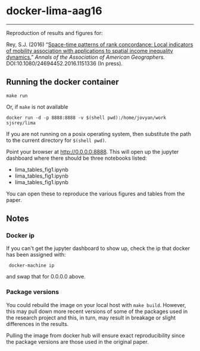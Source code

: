 # docker-lima-aag16
---
Reproduction of results and figures for:  

Rey, S.J. (2016) “[Space-time patterns of rank concordance: Local indicators of mobility association with applications to spatial income inequality dynamics.](https://mpra.ub.uni-muenchen.de/69480/1/MPRA_paper_69480.pdf )” *Annals of the Association of American Geographers.* DOI:10.1080/24694452.2016.1151336 (In press).


## Running the docker container

```
make run
```

Or, if `make` is not available

```
docker run -d -p 8888:8888 -v $(shell pwd):/home/jovyan/work sjsrey/lima
```

If you are not running on a posix operating system, then substitute the path to the current directory for `$(shell pwd)`.

Point your browser at http://0.0.0.0:8888. This will open up the jupyter dashboard where there should be three notebooks listed:

- lima_tables_fig1.ipynb
- lima_tables_fig1.ipynb
- lima_tables_fig1.ipynb

You can open these to reproduce the various figures and tables from the paper.


## Notes

### Docker ip

If you can't get the jupyter dashboard to show up, check the ip that docker has been assigned with:

     docker-machine ip

and swap that for 0.0.0.0 above.

### Package versions

You could rebuild the image on your local host with `make build`. However, this may pull down more recent versions of some of the packages used in the research project and this, in turn, may result in breakage or slight differences in the results.

Pulling the image from docker hub will ensure exact reproducibility since the package versions are those used in the original paper.


